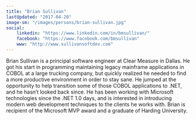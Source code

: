 ```yaml
---
title: "Brian Sullivan"
lastUpdated: "2017-04-20"
image-sm: "/images/persons/brian-sullivan.jpg"
social:
    linkedin: "https://www.linkedin.com/in/bmsullivan/"
    facebook: "https://www.facebook.com/bmsullivan"
    www: "http://www.sullivansoftdev.com"
---
```

Brian Sullivan is a principal software engineer at Clear Measure in Dallas. He got his start in programming maintaining legacy mainframe applications in COBOL at a large trucking company, but quickly realized he needed to find a more productive environment in order to stay sane. He jumped at the opportunity to help transition some of those COBOL applications to .NET, and he hasn’t looked back since. He has been working with Microsoft technologies since the .NET 1.0 days, and is interested in introducing modern web development techniques to the clients he works with. Brian is recipient of the Microsoft MVP award and a graduate of Harding University. 
